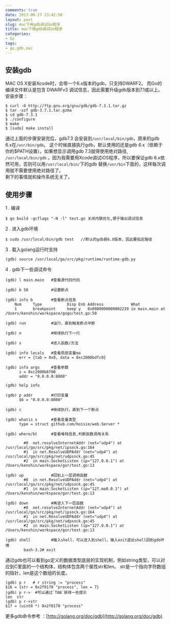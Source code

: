 ```yaml
---
comments: true
date: 2013-06-27 23:42:50
layout: post
slug: mac下用gdb调试Go程序
title: mac下用gdb调试Go程序
categories:
- Go
tags:
- go,gdb,mac
---
```


## 安装gdb

   MAC OS X安装Xcode时，会带一个6.x版本的gdb，只支持DWARF2。
   而Go的编译文件默认是包含 DWARFv3 调试信息，因此需要升级gdb版本到7.1或以上。
   安装步骤：

```
$ curl -O http://ftp.gnu.org/gnu/gdb/gdb-7.3.1.tar.gz
$ tar -xzf gdb-3.7.1.tar.gzma
$ cd gdb-7.3.1
$ ./configure
$ make
$ [sudo] make install 
```

通过上面的步骤安装完后，gdb7.3 会安装到`/usr/local/bin/gdb`，原来的gdb 6.x在`/usr/bin/gdb`。
这个时候直接执行gdb，默认使用的还是gdb 6.x（依赖于你的$PATH设置）。如果想显示调用gdb 7.3就得使用绝对路径,
`/usr/local/bin/gdb` 。因为我需要用Xcode调试iOS程序，所以要保证gdb 6.x依然可用，否则可以用`/usr/local/bin/`下的gdb
替换`/usr/bin`下面的，这样每次调用就不需要使用绝对路径了。  
剩下的事情就和操作系统无关了。

<!-- more -->

## 使用步骤

1 . 编译

```
$ go build -gcflags "-N -l" test.go 关闭内联优化,便于输出调试信息
```
  
2 . 进入gdb环境

```
$ sudo /usr/local/bin/gdb test   //默认的gdb是6.X版本，因此要指定路径
```
  
3 . 载入golang运行时支持

```
(gdb) source /usr/local/go/src/pkg/runtime/runtime-gdb.py
```
  

4 . gdb下一些调试命令



```
(gdb) l main.main  	#查看源代码代码

(gdb) b 50 			#设置断点

(gdb) info b 		#查看断点信息
	Num     Type           Disp Enb Address            What
	1       breakpoint     keep y   0x0000000000002239 in main.main at /Users/kenshin/workspace/gogo/test.go:50

(gdb) run 			#运行，直到触发断点中断

(gdb) n 			#继续执行下一行

(gdb) s 			#进入函数/方法

(gdb) info locals   #查看局部变量ma
	  err = {tab = 0x0, data = 0xc2000bdfc0}

(gdb) info args 	#查看参数
	  s = 0xc2000b6f00
 	  addr = "0.0.0.0:8000"

(gdb) help info	

(gdb) p addr 		#打印变量
	  $6 = "0.0.0.0:8000"

(gdb) c 	 		#继续执行，直到下一个断点

(gdb) whatis s 		#查看变量类型
	  type = struct github.com/hoisie/web.Server *

(gdb) where/bt		#查看堆栈信息,判断函数调用关系

		#0  net.resolveInternetAddr (net="udp4") at /usr/local/go/src/pkg/net/ipsock.go:164
		#1  in net.ResolveUDPAddr (net="udp4") at /usr/local/go/src/pkg/net/udpsock.go:45
		#2  in main.SocketListen (ip="127.0.0.1") at /Users/kenshin/workspace/gor/test.go:13

(gdb) up			#回到上一层调用函数
		#0  in net.ResolveUDPAddr (net="udp4") at /usr/local/go/src/pkg/net/udpsock.go:45
		#1  in main.SocketListen (ip="127.ma0.0.1") at /Users/kenshin/workspace/gor/test.go:13

(gdb) down 			#再进入下一层函数
		#0  net.resolveInternetAddr (net="udp4") at /usr/local/go/src/pkg/net/ipsock.go:164
		#1  in net.ResolveUDPAddr (net="udp4") at /usr/local/go/src/pkg/net/udpsock.go:45
		#2  in main.SocketListen (ip="127.0.0.1") at /Users/kenshin/workspace/gor/test.go:13

(gdb) shell			#输入shell，可以进入到shell，输入exit退出shell回到gdb环境
		bash-3.2# exit
```

通过gdb也可以看到go定义的数据类型底层的实现机制，例如string类型，可以对应到C里面的一个结构体，结构体包含两个属性str和len。
str是一个指向字符数组的指针，len是这个数组的长度。

```
(gdb) p r   # r string := "process"
$16 = {str = 0x2f0170 "process", len = 7}  
(gdb) p r->  #可以通过`TAB`获得一些提示
len  str
(gdb) p r->str   
$17 = (uint8 *) 0x2f0170 "process"
```



更多gdb命令参考 ：[http://golang.org/doc/gdb](http://golang.org/doc/gdb)


